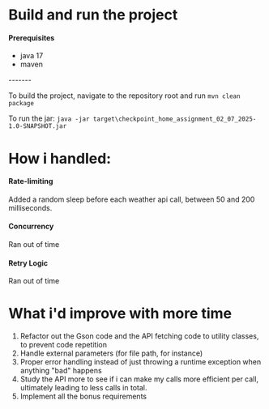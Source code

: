 # Build and run the project

#### Prerequisites 
* java 17
* maven
  
\-\-\-\-\-\-\-

To build the project, navigate to the repository root and run `mvn clean package`

To run the jar: `java -jar target\checkpoint_home_assignment_02_07_2025-1.0-SNAPSHOT.jar`

# How i handled:

#### Rate-limiting
Added a random sleep before each weather api call, between 50 and 200 milliseconds.

#### Concurrency
Ran out of time

#### Retry Logic
Ran out of time

# What i'd improve with more time
1. Refactor out the Gson code and the API fetching code to utility classes, to prevent code repetition
2. Handle external parameters (for file path, for instance)
3. Proper error handling instead of just throwing a runtime exception when anything "bad" happens
4. Study the API more to see if i can make my calls more efficient per call, ultimately leading to less calls in total.
5. Implement all the bonus requirements
